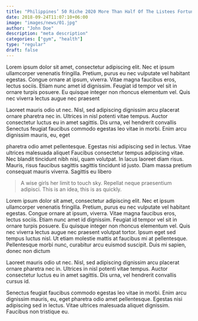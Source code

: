 ```yaml
---
title: "Philippines’ 50 Riche 2020 More Than Half Of The Listees Fortunes."
date: 2018-09-24T11:07:10+06:00
image: "images/news/01.jpg"
author: "John Doe"
description: "meta description"
categories: ["gym", "health"]
type: "regular"
draft: false
---
```


Lorem ipsum dolor sit amet, consectetur adipiscing elit. Nec et ipsum ullamcorper venenatis fringilla.
Pretium, purus eu nec vulputate vel habitant egestas. Congue ornare at ipsum, viverra. Vitae magna
faucibus eros, lectus sociis. Etiam nunc amet id dignissim. Feugiat id tempor vel sit in ornare turpis
posuere. Eu quisque integer non rhoncus elementum vel. Quis nec viverra lectus augue nec praesent

Laoreet mauris odio ut nec. Nisl, sed adipiscing dignissim arcu placerat ornare pharetra
nec in. Ultrices in nisl potenti vitae tempus. Auctor consectetur luctus eu in amet sagittis. Dis urna,
vel hendrerit convallis Senectus feugiat faucibus commodo egestas leo vitae in morbi. Enim arcu dignissim mauris, eu, eget


pharetra odio amet pellentesque. Egestas nisi adipiscing sed in lectus. Vitae ultrices malesuada aliquet
Faucibus consectetur tempus adipiscing vitae. Nec blandit tincidunt nibh nisi, quam volutpat. In lacus
laoreet diam risus. Mauris, risus faucibus sagittis sagittis tincidunt id justo. Diam massa pretium
consequat mauris viverra. Sagittis eu libero


> A wise girls her limit to touch sky. Repellat neque praesentium adipisci. This is an idea, this is as quickly.

Lorem ipsum dolor sit amet, consectetur adipiscing elit. Nec et ipsum ullamcorper venenatis fringilla.
Pretium, purus eu nec vulputate vel habitant egestas. Congue ornare at ipsum, viverra. Vitae magna
faucibus eros, lectus sociis. Etiam nunc amet id dignissim. Feugiat id tempor vel sit in ornare turpis
posuere. Eu quisque integer non rhoncus elementum vel. Quis nec viverra lectus augue nec praesent
volutpat tortor. Ipsum eget sed tempus luctus nisl. Ut etiam molestie mattis at faucibus mi at
pellentesque. Pellentesque morbi nunc, curabitur arcu euismod suscipit. Duis mi sapien, donec non dictum


Laoreet mauris odio ut nec. Nisl, sed adipiscing dignissim arcu placerat ornare pharetra
nec in. Ultrices in nisl potenti vitae tempus. Auctor consectetur luctus eu in amet sagittis. Dis urna,
vel hendrerit convallis cursus id.

Senectus feugiat faucibus commodo egestas leo vitae in morbi. Enim arcu dignissim mauris, eu, eget
pharetra odio amet pellentesque. Egestas nisi adipiscing sed in lectus. Vitae ultrices malesuada aliquet
dignissim. Faucibus non tristique eu.
